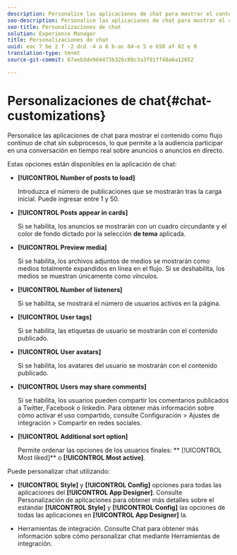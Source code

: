 ```yaml
---
description: Personalice las aplicaciones de chat para mostrar el contenido como flujo continuo de chat sin subprocesos, lo que permite a la audiencia participar en una conversación en tiempo real sobre anuncios o anuncios en directo.
seo-description: Personalice las aplicaciones de chat para mostrar el contenido como flujo continuo de chat sin subprocesos, lo que permite a la audiencia participar en una conversación en tiempo real sobre anuncios o anuncios en directo.
seo-title: Personalizaciones de chat
solution: Experience Manager
title: Personalizaciones de chat
uuid: eac 7 be 2 f -2 dcd -4 a 6 b-ac 84-e 5 e 650 af 82 e 0
translation-type: tm+mt
source-git-commit: 67aeb3de964473b326c88c3a3f81ff48a6a12652

---
```



# Personalizaciones de chat{#chat-customizations}

Personalice las aplicaciones de chat para mostrar el contenido como flujo continuo de chat sin subprocesos, lo que permite a la audiencia participar en una conversación en tiempo real sobre anuncios o anuncios en directo.



Estas opciones están disponibles en la aplicación de chat:

* **[!UICONTROL Number of posts to load]**

   Introduzca el número de publicaciones que se mostrarán tras la carga inicial. Puede ingresar entre 1 y 50.

* **[!UICONTROL Posts appear in cards]**

   Si se habilita, los anuncios se mostrarán con un cuadro circundante y el color de fondo dictado por la selección **de tema** aplicada.

* **[!UICONTROL Preview media]**

   Si se habilita, los archivos adjuntos de medios se mostrarán como medios totalmente expandidos en línea en el flujo. Si se deshabilita, los medios se muestran únicamente como vínculos.

* **[!UICONTROL Number of listeners]**

   Si se habilita, se mostrará el número de usuarios activos en la página.

* **[!UICONTROL User tags]**

   Si se habilita, las etiquetas de usuario se mostrarán con el contenido publicado.

* **[!UICONTROL User avatars]**

   Si se habilita, los avatares del usuario se mostrarán con el contenido publicado.

* **[!UICONTROL Users may share comments]**

   Si se habilita, los usuarios pueden compartir los comentarios publicados a Twitter, Facebook o linkedin. Para obtener más información sobre cómo activar el uso compartido, consulte Configuración &gt; Ajustes de integración &gt; Compartir en redes sociales.

* **[!UICONTROL Additional sort option]**

   Permite ordenar las opciones de los usuarios finales: ** [!UICONTROL Most liked]** o **[!UICONTROL Most active]**.

Puede personalizar chat utilizando:

* **[!UICONTROL Style]** y **[!UICONTROL Config]** opciones para todas las aplicaciones del **[!UICONTROL App Designer]**. Consulte Personalización de aplicaciones para obtener más detalles sobre el estándar **[!UICONTROL Style]** y **[!UICONTROL Config]** las opciones de todas las aplicaciones en **[!UICONTROL App Designer]** la.

* Herramientas de integración. Consulte Chat para obtener más información sobre cómo personalizar chat mediante Herramientas de integración.


